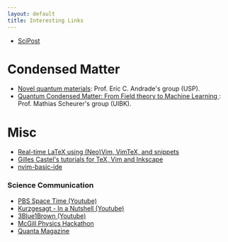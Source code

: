 ```yaml
---
layout: default
title: Interesting Links
---
```



- [SciPost](https://scipost.org/) <br>

<h1>Condensed Matter</h1>

 * <a target="_blank" href="https://sites.google.com/site/castroeandrade/"> Novel quantum materials</a>: Prof. Eric C. Andrade's group (USP).
 * <a target="_blank" href="https://www.uibk.ac.at/th-physik/mscheurer/index.html.en"> Quantum Condensed Matter:
From Field theory to Machine Learning </a>: Prof. Mathias Scheurer's group (UIBK).

<h1>Misc</h1>

- [Real-time LaTeX using (Neo)Vim, VimTeX, and snippets](https://www.ejmastnak.com/tutorials/vim-latex/intro/)
- [Gilles Castel's tutorials for TeX, Vim and Inkscape](https://www.ejmastnak.com/tutorials/vim-latex/intro/">)
- [nvim-basic-ide](https://github.com/LunarVim/nvim-basic-ide)



<h3>Science Communication</h3>

- [PBS Space Time (Youtube)](https://www.youtube.com/@pbsspacetime) 
- [Kurzgesagt - In a Nutshell (Youtube)](https://www.youtube.com/@kurzgesagt) 
- [3Blue1Brown (Youtube)](https://www.youtube.com/@3blue1brown) 
- [McGill Physics Hackathon](https://www.physics.mcgill.ca/hackathon/)
- [Quanta Magazine](https://www.quantamagazine.org/)




<!--
<h1>Non-physics (directly) related topics</h1>

<ul>
  <li> <a target="_blank" href="https://historyofphilosophy.net/">History of Philosophy without any gaps</a>: A beautiful initiative by Prof. Peter Adamson from LMU and King's College to display the history of knowledge (ancient, medieval and modern philosophy).
  </li>
    <li> <a target="_blank" href="http://brazil-on-guitar.de/tabs.html">Baden Powell's collection</a>: If you play guitar and happen to enjoy brazilian music, here you can find all transcripts for Baden's discography. This <a target="_blank" href="https://chordsandtabs.pagesperso-orange.fr/">website </a> is also quite good. 
  </li>
  </ul>
 -->
